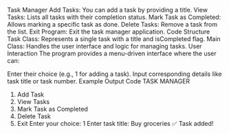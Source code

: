 Task Manager
Add Tasks: You can add a task by providing a title.
View Tasks: Lists all tasks with their completion status.
Mark Task as Completed: Allows marking a specific task as done.
Delete Tasks: Remove a task from the list.
Exit Program: Exit the task manager application.
Code Structure
Task Class: Represents a single task with a title and isCompleted flag.
Main Class: Handles the user interface and logic for managing tasks.
User Interaction
The program provides a menu-driven interface where the user can:

Enter their choice (e.g., 1 for adding a task).
Input corresponding details like task title or task number.
Example Output
Code
TASK MANAGER 
1. Add Task
2. View Tasks
3. Mark Task as Completed
4. Delete Task
5. Exit
Enter your choice: 1
Enter task title: Buy groceries
✅ Task added!
